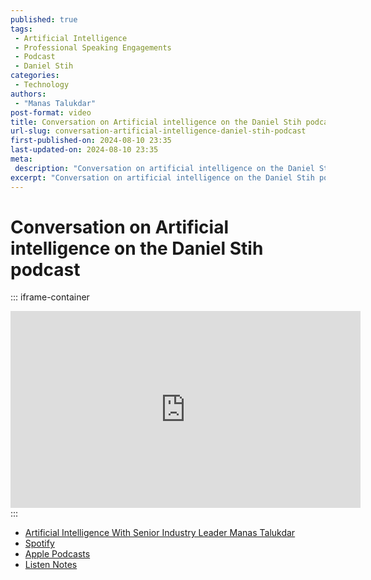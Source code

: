 ```yaml
---
published: true
tags:
 - Artificial Intelligence
 - Professional Speaking Engagements
 - Podcast
 - Daniel Stih
categories:
 - Technology
authors:
 - "Manas Talukdar"
post-format: video
title: Conversation on Artificial intelligence on the Daniel Stih podcast
url-slug: conversation-artificial-intelligence-daniel-stih-podcast
first-published-on: 2024-08-10 23:35
last-updated-on: 2024-08-10 23:35
meta:
 description: "Conversation on artificial intelligence on the Daniel Stih podcast."
excerpt: "Conversation on artificial intelligence on the Daniel Stih podcast"
---
```


# Conversation on Artificial intelligence on the Daniel Stih podcast

::: iframe-container
<iframe width="560" height="315" src="https://www.youtube.com/embed/MmiE8qG969M?si=HOCiX466QXwrpYg0" frameborder="0" allow="accelerometer; autoplay; clipboard-write; encrypted-media; gyroscope; picture-in-picture; web-share" referrerpolicy="strict-origin-when-cross-origin" allowfullscreen></iframe>
:::

- [Artificial Intelligence With Senior Industry Leader Manas Talukdar](https://danielstih.com/podcast/blog/7447452/artificial-intelligence-with-senior-industry-leader-manas-talukdar)
- [Spotify](https://open.spotify.com/episode/1NlT0fZfuErBaZSt1eUHCK)
- [Apple Podcasts](https://podcasts.apple.com/us/podcast/artificial-intelligence-with-senior-industry-leader/id1759745593?i=1000664941468)
- [Listen Notes](https://www.listennotes.com/podcasts/the-daniel-stih-podcast-daniel-stih-6ztL3mGvguO/)
